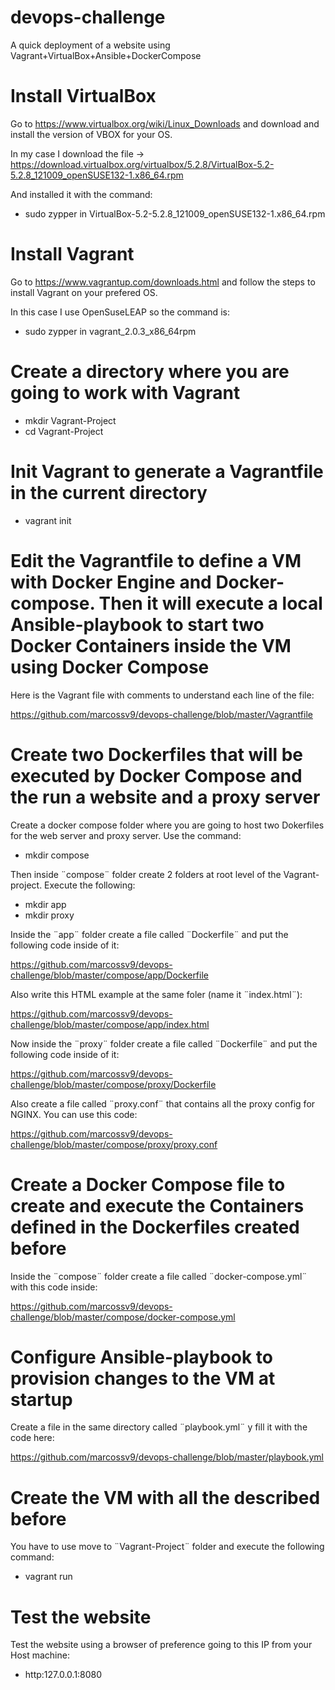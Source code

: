 # devops-challenge

A quick deployment of a website using Vagrant+VirtualBox+Ansible+DockerCompose

# Install VirtualBox

Go to https://www.virtualbox.org/wiki/Linux_Downloads and download and install the version of VBOX for your OS.

In my case I download the file -> https://download.virtualbox.org/virtualbox/5.2.8/VirtualBox-5.2-5.2.8_121009_openSUSE132-1.x86_64.rpm

And installed it with the command:

- sudo zypper in VirtualBox-5.2-5.2.8_121009_openSUSE132-1.x86_64.rpm

# Install Vagrant

Go to https://www.vagrantup.com/downloads.html and follow the steps to install Vagrant on your prefered OS.

In this case I use OpenSuseLEAP so the command is:

- sudo zypper in vagrant_2.0.3_x86_64rpm

# Create a directory where you are going to work with Vagrant

- mkdir Vagrant-Project
- cd Vagrant-Project

# Init Vagrant to generate a Vagrantfile in the current directory

- vagrant init

# Edit the Vagrantfile to define a VM with Docker Engine and Docker-compose. Then it will execute a local Ansible-playbook to start two Docker Containers inside the VM using Docker Compose

Here is the Vagrant file with comments to understand each line of the file:

https://github.com/marcossv9/devops-challenge/blob/master/Vagrantfile 

# Create two Dockerfiles that will be executed by Docker Compose and the run a website and a proxy server

Create a docker compose folder where you are going to host two Dokerfiles for the web server and proxy server. Use the command:

- mkdir compose

Then inside ¨compose¨ folder create 2 folders at root level of the Vagrant-project. Execute the following:

- mkdir app
- mkdir proxy

Inside the ¨app¨ folder create a file called ¨Dockerfile¨ and put the following code inside of it:

https://github.com/marcossv9/devops-challenge/blob/master/compose/app/Dockerfile

Also write this HTML example at the same foler (name it ¨index.html¨):

https://github.com/marcossv9/devops-challenge/blob/master/compose/app/index.html

Now inside the ¨proxy¨ folder create a file called ¨Dockerfile¨ and put the following code inside of it:

https://github.com/marcossv9/devops-challenge/blob/master/compose/proxy/Dockerfile

Also create a file called ¨proxy.conf¨ that contains all the proxy config for NGINX. You can use this code:

https://github.com/marcossv9/devops-challenge/blob/master/compose/proxy/proxy.conf

# Create a Docker Compose file to create and execute the Containers defined in the Dockerfiles created before

Inside the ¨compose¨ folder create a file called ¨docker-compose.yml¨ with this code inside:

https://github.com/marcossv9/devops-challenge/blob/master/compose/docker-compose.yml

# Configure Ansible-playbook to provision changes to the VM at startup

Create a file in the same directory called ¨playbook.yml¨ y fill it with the code here:

https://github.com/marcossv9/devops-challenge/blob/master/playbook.yml

# Create the VM with all the described before

You have to use move to ¨Vagrant-Project¨ folder and execute the following command:

- vagrant run

# Test the website

Test the website using a browser of preference going to this IP from your Host machine:

- http:127.0.0.1:8080
